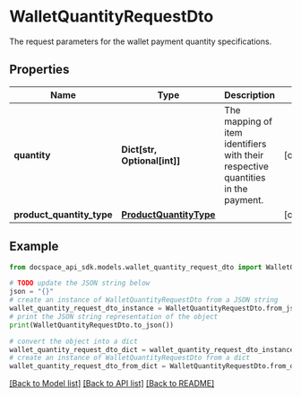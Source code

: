 # WalletQuantityRequestDto
The request parameters for the wallet payment quantity specifications.

## Properties

Name | Type | Description | Notes
------------ | ------------- | ------------- | -------------
**quantity** | **Dict[str, Optional[int]]** | The mapping of item identifiers with their respective quantities in the payment. | [optional] 
**product_quantity_type** | [**ProductQuantityType**](ProductQuantityType.md) |  | [optional] 

## Example

```python
from docspace_api_sdk.models.wallet_quantity_request_dto import WalletQuantityRequestDto

# TODO update the JSON string below
json = "{}"
# create an instance of WalletQuantityRequestDto from a JSON string
wallet_quantity_request_dto_instance = WalletQuantityRequestDto.from_json(json)
# print the JSON string representation of the object
print(WalletQuantityRequestDto.to_json())

# convert the object into a dict
wallet_quantity_request_dto_dict = wallet_quantity_request_dto_instance.to_dict()
# create an instance of WalletQuantityRequestDto from a dict
wallet_quantity_request_dto_from_dict = WalletQuantityRequestDto.from_dict(wallet_quantity_request_dto_dict)
```
[[Back to Model list]](../README.md#documentation-for-models) [[Back to API list]](../README.md#documentation-for-api-endpoints) [[Back to README]](../README.md)


